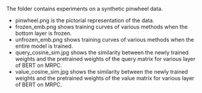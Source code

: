 The folder contains experiments on a synthetic pinwheel data. 

- pinwheel.png is the pictorial representation of the data.
- frozen_emb.png shows training curves of various methods when the bottom layer is frozen.
- unfrozen_emb.png shows training curves of various methods when the entire model is trained. 
- query_cosine_sim.jpg shows the similarity between the newly trained weights and the pretrained weights of the query matrix for various layer of BERT on MRPC.
- value_cosine_sim.jpg shows the similarity between the newly trained weights and the pretrained weights of the value matrix for various layer of BERT on MRPC.

